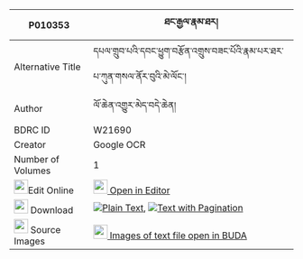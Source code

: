|P010353|ཐང་རྒྱལ་རྣམ་ཐར། 
| --- | --- 
|Alternative Title |དཔལ་གྲུབ་པའི་དབང་ཕྱུག་བརྩོན་འགྲུས་བཟང་པོའི་རྣམ་པར་ཐར་པ་ཀུན་གསལ་ནོར་བུའི་མེ་ལོང་།
|Author| ལོ་ཆེན་འགྱུར་མེད་བདེ་ཆེན།
|BDRC ID | W21690
|Creator | Google OCR
|Number of Volumes| 1
|<img width="25" src="https://img.icons8.com/color/25/000000/edit-property.png">Edit Online| [<img width="25" src="https://avatars.githubusercontent.com/u/45091458?s=200&v=4"> Open in Editor](http://editor.openpecha.org/P010353)
|<img width="25" src="https://img.icons8.com/fluent/48/000000/download-2.png"/>  Download | [![](https://img.icons8.com/color/20/000000/txt.png)Plain Text](https://github.com/Openpecha/P010353/releases/download/v1/tang_gyal_namtar_plain_P010353.zip), [![](https://img.icons8.com/color/20/000000/txt.png)Text with Pagination](https://github.com/Openpecha/P010353/releases/download/v1/tang_gyal_namtar_pages_P010353.zip)
|<img width="25" src="https://img.icons8.com/plasticine/100/000000/pictures-folder.png"/>  Source Images | [<img width="25" src="https://library.bdrc.io/icons/BUDA-small.svg"> Images of text file open in BUDA](https://library.bdrc.io/show/bdr:W21690)